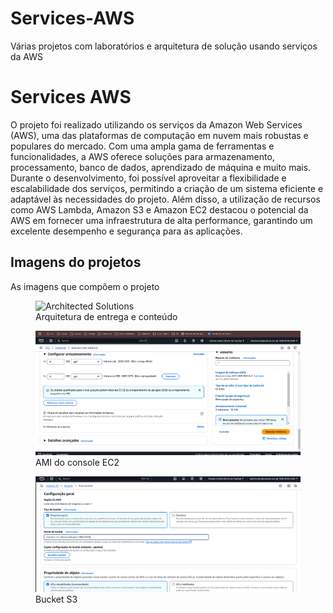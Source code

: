 # Services-AWS
Várias projetos com laboratórios e arquitetura de solução usando serviços da AWS
<!DOCTYPE html>
<html lang="en">
   <head>
   <body>
 <meta charset="utf-8">
 <meta name="viewport" content="width=device-width, initial-scale=1.0">
<title>Projeto</title>
       </head>
    </body>
    <body>
    <h1>Services AWS</h1>
 <p>O projeto foi realizado utilizando os serviços da Amazon Web Services (AWS), uma das plataformas de computação em nuvem mais robustas e populares do mercado. Com uma ampla gama de ferramentas e funcionalidades, a AWS oferece soluções para armazenamento, processamento, banco de dados, aprendizado de máquina e muito mais. Durante o desenvolvimento, foi possível aproveitar a flexibilidade e escalabilidade dos serviços, permitindo a criação de um sistema eficiente e adaptável às necessidades do projeto. Além disso, a utilização de recursos como AWS Lambda, Amazon S3 e Amazon EC2 destacou o potencial da AWS em fornecer uma infraestrutura de alta performance, garantindo um excelente desempenho e segurança para as aplicações.</p>
        <h2>Imagens do projetos</h2>
          <p>As imagens que compõem o projeto</p>
  <figure>
<img src="https://raw.githubusercontent.com/sbr-rodrigues/Services-AWS/refs/heads/main/Entrega%20de%20conte%C3%BAdo%20AWS.png" alt="Architected Solutions"></a>
<figcaption>Arquitetura de entrega e conteúdo</figcaption>
   </figure>
 <figure>
   <img src="https://raw.githubusercontent.com/sbr-rodrigues/Services-AWS/refs/heads/main/1.%202%20-%20AMI.png" alt="Amazon EC2 "></a>
    <figcaption>AMI do console EC2</figcaption>
      </figure>
       <figure>
         <img src="https://raw.githubusercontent.com/sbr-rodrigues/Services-AWS/refs/heads/main/1.%202%20-%20Bucket.png" alt="Amazon S3"></a>
 <figcaption>Bucket S3</figcaption>
    </figure>
    </body>
    </html>

